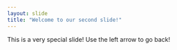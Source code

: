 ```yaml
---
layout: slide
title: "Welcome to our second slide!"
---
```

This is a very special slide!
Use the left arrow to go back!
